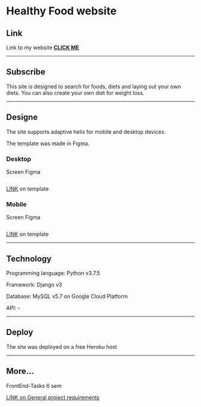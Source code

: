# Healthy Food website

## Link

Link to my website **[CLICK ME](https://healthy-foods.herokuapp.com/)**

---

## Subscribe

This site is designed to search for foods, diets and laying out your own diets. You can also create your own diet for weight loss.

---

## Designe

The site supports adaptive helix for mobile and desktop devices.

The template was made in Figma.

### Desktop

Screen Figma

![]()

[LINK](https://www.figma.com/file/LCDOZ5AZ0r1d2AKS9uurNX/Template-UX%2FUI-2?node-id=0%3A1) on template

### Mobile

Screen Figma

![]()

[LINK](https://www.figma.com/file/LCDOZ5AZ0r1d2AKS9uurNX/Template-UX%2FUI-2?node-id=186%3A885) on template

---

## Technology

Programming language: Python v3.7.5

Framework: Django v3

Database: MySQL v5.7 on Google Cloud Platform

API: -

---

## Deploy

The site was deployed on a free Heroku host

---

## More...

FrontEnd-Tasks 6 sem

[LINK on General project requirements](https://github.com/gmltA/FrontEnd_tasks)